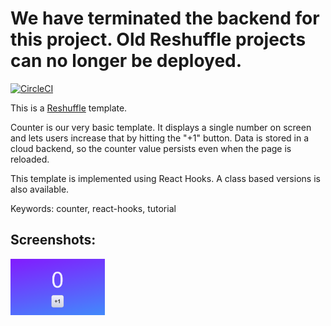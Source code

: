 # We have terminated the backend for this project.  Old Reshuffle projects can no longer be deployed.

[![CircleCI](https://circleci.com/gh/reshufflehq/counter-hooks.svg?style=svg)](https://circleci.com/gh/reshufflehq/counter-hooks)

This is a [Reshuffle](https://reshuffle.com/) template.

Counter is our very basic template. It displays a single number on screen
and lets users increase that by hitting the "+1" button. Data is stored
in a cloud backend, so the counter value persists even when the page is
reloaded.

This template is implemented using React Hooks. A class based versions is
also available.

Keywords: counter, react-hooks, tutorial

## Screenshots:

<img src="./app-screen.png" width="30%" height="30%">
